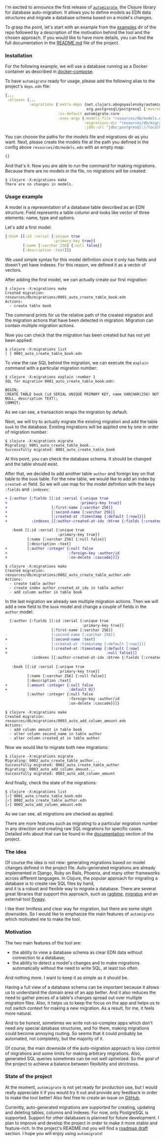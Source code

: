 I'm excited to announce the first release of [`automigrate`](https://github.com/abogoyavlensky/automigrate), 
the Clojure library for database auto-migration. It allows you to define models as EDN data structures 
and migrate a database schema based on a model's changes. 

To grasp the point, let's start with an example from the [examples](https://github.com/abogoyavlensky/automigrate/tree/master/examples) 
dir of the repo followed by a description of the motivation behind the tool and the chosen approach. 
If you would like to have more details, you can find the full documentation 
in the [README.md](https://github.com/abogoyavlensky/automigrate#automigrate) file of the project.


### Installation

For the following example, we will use a database running as a Docker container as described in 
[docker-compose](https://github.com/abogoyavlensky/automigrate/blob/115ac500b91771f2d96ac48303643092f246cbdd/examples/docker-compose.yaml#L4-L11). 

To have `automigrate` ready for usage, please add the following alias to the project's `deps.edn` file:

```clojure
{...
 :aliases {...
           :migrations {:extra-deps {net.clojars.abogoyavlensky/automigrate {:mvn/version "0.1.0"}
                                     org.postgresql/postgresql {:mvn/version "42.3.1"}}
                        :ns-default automigrate.core
                        :exec-args {:models-file "resources/db/models.edn"
                                    :migrations-dir "resources/db/migrations"
                                    :jdbc-url "jdbc:postgresql://localhost:5432/demo?user=demo&password=demo"}}}}
```

You can choose the paths for the models file and migrations dir as you want. 
Next, please create the models file at the path you defined in the config above `resources/db/models.edn` 
with an empty map:

```clojure
{}
```

And that's it. Now you are able to run the command for making migrations. 
Because there are no models in the file, no migrations will be created:

```shell
$ clojure -X:migrations make
There are no changes in models.
```

### Usage example

A model is a representation of a database table described as an EDN structure.
Field represents a table column and looks like vector of three elements: name, type and options.

Let's add a first model:

```clojure
{:book [[:id :serial {:unique true
                      :primary-key true}]
        [:name [:varchar 256] {:null false}]
        [:description :text]]}
```

We used simple syntax for this model definition since it only has fields and doesn't yet have indexes. 
For this reason, we defined it as a vector of vectors.

After adding the first model, we can actually create our first migration:

```shell
$ clojure -X:migrations make
Created migration: resources/db/migrations/0001_auto_create_table_book.edn
Actions:
  - create table book
```

The command prints for us the relative path of the created migration and the migration actions 
that have been detected in migration. Migration can contain multiple migration actions.

Now you can check that the migration has been created but has not yet been applied:

```shell 
$ clojure -X:migrations list
[ ] 0001_auto_create_table_book.edn
```

To view the raw SQL behind the migration, we can execute the `explain` command 
with a particular migration number:

```shell
$ clojure -X:migrations explain :number 1
SQL for migration 0001_auto_create_table_book.edn:

BEGIN;
CREATE TABLE book (id SERIAL UNIQUE PRIMARY KEY, name VARCHAR(256) NOT NULL, description TEXT);
COMMIT;
```

As we can see, a transaction wraps the migration by default.

Next, we will try to actually migrate the existing migration and add the table `book` to the database.
Existing migrations will be applied one by one in order of migration number: 

```shell
$ clojure -X:migrations migrate
Migrating: 0001_auto_create_table_book...
Successfully migrated: 0001_auto_create_table_book
```

At this point, you can check the database schema. It should be changed and the table should exist.

After that, we decided to add another table `author` and foreign key on that table to the `book` table. 
For the new table, we would like to add an index by `created-at` field. So we will use map 
for the model definition with the keys `:fields` and `:indexes`:

```diff
+ {:author {:fields [[:id :serial {:unique true
+                                 :primary-key true}]
+                    [:first-name [:varchar 256]]
+                    [:second-name [:varchar 256]]
+                    [:created-at :timestamp {:default [:now]}]]
+           :indexes [[:author-created-at-idx :btree {:fields [:created-at]}]]}

   :book [[:id :serial {:unique true
                        :primary-key true}]
          [:name [:varchar 256] {:null false}]
          [:description :text]
+         [:author :integer {:null false
+                            :foreign-key :author/id
+                            :on-delete :cascade}]]}
```

```shell
$ clojure -X:migrations make
Created migration: resources/db/migrations/0002_auto_create_table_author.edn
Actions:
  - create table author
  - create index author_created_at_idx in table author
  - add column author in table book
```

In the last migration we already see multiple migration actions.
Then we will add a new field to the `book` model and change a couple of fields in the `author` model:

```diff
  {:author {:fields [[:id :serial {:unique true
                                   :primary-key true}]
                     [:first-name [:varchar 256]]
-                    [:second-name [:varchar 256]]
+                    [:second-name :text]
-                    [:created-at :timestamp {:default [:now]}]]
+                    [:created-at :timestamp {:default [:now]
+                                             :null false}]]
            :indexes [[:author-created-at-idx :btree {:fields [:created-at]}]]}
  
   :book [[:id :serial {:unique true
                        :primary-key true}]
          [:name [:varchar 256] {:null false}]
          [:description :text]
+         [:amount :integer {:null false
+                            :default 0}]
          [:author :integer {:null false
                             :foreign-key :author/id
                             :on-delete :cascade}]]}
```

```shell
$ clojure -X:migrations make
Created migration: resources/db/migrations/0003_auto_add_column_amount.edn
Actions:
  - add column amount in table book
  - alter column second_name in table author
  - alter column created_at in table author
``` 

Now we would like to migrate both new migrations:

```shell
$ clojure -X:migrations migrate
Migrating: 0002_auto_create_table_author...
Successfully migrated: 0002_auto_create_table_author
Migrating: 0003_auto_add_column_amount...
Successfully migrated: 0003_auto_add_column_amount
```

And finally, check the state of the migrations:

```shell
$ clojure -X:migrations list
[✓] 0001_auto_create_table_book.edn
[✓] 0002_auto_create_table_author.edn
[✓] 0003_auto_add_column_amount.edn
```

As we can see, all migrations are checked as applied.

There are more features such as migrating to a particular migration number in any direction 
and creating raw SQL migrations for specific cases. 
Detailed info about that can be found in the [documentation](https://github.com/abogoyavlensky/automigrate/tree/master#documentation) 
section of the project.


### The idea

Of course the idea is not new: generating migrations based on model changes 
defined in the project file. 
Auto-generated migrations are already implemented in Django, Ruby on Rails, Phoenix, 
and many other frameworks across different languages. In Clojure, 
the popular approach for migrating a database is to create raw SQL files by hand,  
and it is a robust and flexible way to migrate a database.
There are several great libraries that support this approach, 
such as [ragtime](https://github.com/weavejester/ragtime), [migratus](https://github.com/yogthos/migratus) 
and an external tool [flyway](https://flywaydb.org/).

I like their limitless and clear way for migration, but there are some slight downsides. 
So I would like to emphasize the main features of `automigrate` which motivated me to make the tool. 


### Motivation

The two main features of the tool are:
- the ability to view a database schema as clear EDN data without connection to a database; 
- the ability to detect a model's changes and to make migrations automatically 
without the need to write SQL, at least too often. 

And nothing more. I want to keep it as simple as it should be.

Having a full view of a database schema can be important because it allows us to understand the domain area 
of an app better. And it also reduces the need to gather pieces of a table's changes spread out over multiple migration files. 
Also, it helps us to keep the focus on the app and helps us to not switch context for making a new migration. 
As a result, for me, it feels more natural.

And to be honest, sometimes we write not-so-complex apps which don't need any special database structures, 
and for them, making migrations could become annoying routing. 
So seems that it could probably be automated, not completely, but the majority of it.    

Of course, the main downside of the auto-migration approach is less control of migrations 
and some limits for making arbitrary migrations. Also, generated SQL queries sometimes can be not well optimized.
So the goal of the project to achieve a balance between flexibility and strictness. 


### State of the project

At the moment, `automigrate` is not yet ready for production use, but I would really appreciate it 
if you would try it out and provide any feedback in order to make the tool better! 
Also feel free to create an issue on [GitHub](https://github.com/abogoyavlensky/abogoyavlensky.github.io/issues).  

Currently, auto-generated migrations are supported for creating, updating and deleting 
tables, columns and indexes. For now, only PostgreSQL is supported. 
Support for other databases is planned for future development.
I plan to improve and develop the project in order to make it more stable and feature-rich. 
In the project's README.md you will find 
a [roadmap draft](https://github.com/abogoyavlensky/automigrate/tree/master#roadmap-draft) section. 
I hope you will enjoy using `automigrate`!
